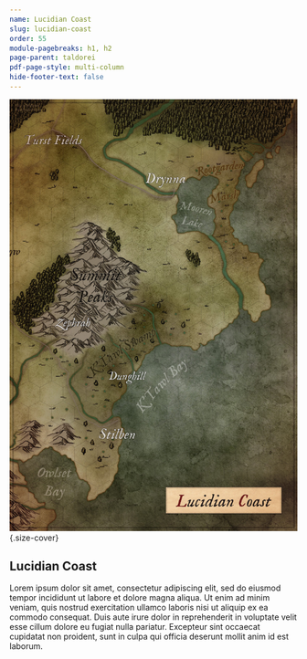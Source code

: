 ```yaml
---
name: Lucidian Coast
slug: lucidian-coast
order: 55
module-pagebreaks: h1, h2
page-parent: taldorei
pdf-page-style: multi-column
hide-footer-text: false
---
```

![Lucidian Coast](assets/img/MrFarland-Exandria_800-2_region-lucidian_coast.jpg){.size-cover}
## Lucidian Coast
Lorem ipsum dolor sit amet, consectetur adipiscing elit, sed do eiusmod tempor incididunt ut labore et dolore magna aliqua. Ut enim ad minim veniam, quis nostrud exercitation ullamco laboris nisi ut aliquip ex ea commodo consequat. Duis aute irure dolor in reprehenderit in voluptate velit esse cillum dolore eu fugiat nulla pariatur. Excepteur sint occaecat cupidatat non proident, sunt in culpa qui officia deserunt mollit anim id est laborum.